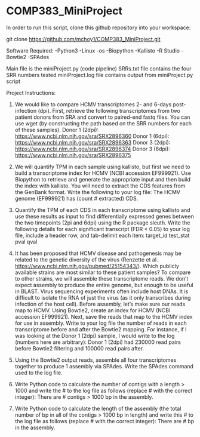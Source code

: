 # COMP383_MiniProject
In order to run this script, clone this github repository into your workspace:

git clone https://github.com/mchoy1/COMP383_MiniProject.git

Software Required: 
-Python3 
-Linux 
-os 
-Biopython 
-Kallisto 
-R Studio 
-Bowtie2 
-SPAdes

Main file is the miniProject.py (code pipeline)
SRRs.txt file contains the four SRR numbers tested
miniProject.log file contains output from miniProject.py script

Project Instructions:

1) We would like to compare HCMV transcriptomes 2- and 6-days post-infection (dpi). First, retrieve the following transcriptomes from two patient donors from SRA and convert to paired-end fastq files. You can use wget (by constructing the path based on the SRR numbers for each of these samples). Donor 1 (2dpi): https://www.ncbi.nlm.nih.gov/sra/SRX2896360 Donor 1 (6dpi): https://www.ncbi.nlm.nih.gov/sra/SRX2896363 Donor 3 (2dpi): https://www.ncbi.nlm.nih.gov/sra/SRX2896374 Donor 3 (6dpi): https://www.ncbi.nlm.nih.gov/sra/SRX2896375

2) We will quantify TPM in each sample using kallisto, but first we need to build a transcriptome index for HCMV (NCBI accession EF999921). Use Biopython to retrieve and generate the appropriate input and then build the index with kallisto. You will need to extract the CDS features from the GenBank format. Write the following to your log file: The HCMV genome (EF999921) has (count # extracted) CDS.

3) Quantify the TPM of each CDS in each transcriptome using kallisto and use these results as input to find differentially expressed genes between the two timepoints (2pi and 6dpi) using the R package sleuth. Write the following details for each significant transcript (FDR < 0.05) to your log file, include a header row, and tab-delimit each item: target_id test_stat pval qval

4) It has been proposed that HCMV disease and pathogenesis may be related to the genetic diversity of the virus (Renzette et al. https://www.ncbi.nlm.nih.gov/pubmed/25154343/). Which publicly available strains are most similar to these patient samples? To compare to other strains, we will assemble these transcriptome reads. We don’t expect assembly to produce the entire genome, but enough to be useful in BLAST. Virus sequencing experiments often include host DNAs. It is difficult to isolate the RNA of just the virus (as it only transcribes during infection of the host cell). Before assembly, let’s make sure our reads map to HCMV. Using Bowtie2, create an index for HCMV (NCBI accession EF999921). Next, save the reads that map to the HCMV index for use in assembly. Write to your log file the number of reads in each transcriptome before and after the Bowtie2 mapping. For instance, if I was looking at the Donor 1 (2dpi) sample, I would write to the log (numbers here are arbitrary): Donor 1 (2dpi) had 230000 read pairs before Bowtie2 filtering and 100000 read pairs after.

5) Using the Bowtie2 output reads, assemble all four transcriptomes together to produce 1 assembly via SPAdes. Write the SPAdes command used to the log file.

6) Write Python code to calculate the number of contigs with a length > 1000 and write the # to the log file as follows (replace # with the correct integer): There are # contigs > 1000 bp in the assembly.

7) Write Python code to calculate the length of the assembly (the total number of bp in all of the contigs > 1000 bp in length) and write this # to the log file as follows (replace # with the correct integer): There are # bp in the assembly.
